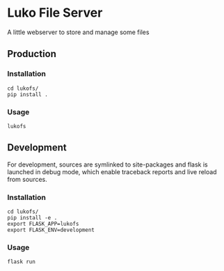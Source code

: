 Luko File Server
================

A little webserver to store and manage some files

Production
----------

### Installation

    cd lukofs/
    pip install .

### Usage

    lukofs

Development
-----------

For development, sources are symlinked to site-packages and
flask is launched in debug mode, which enable traceback reports
and live reload from sources.

### Installation

    cd lukofs/
    pip install -e .
    export FLASK_APP=lukofs
    export FLASK_ENV=development

### Usage

    flask run
